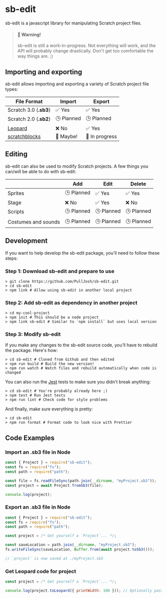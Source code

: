 # sb-edit

sb-edit is a javascript library for manipulating Scratch project files.

> #### 🚧 Warning!
>
> sb-edit is still a work-in-progress. Not everything will work, and the API will probably change drastically. Don't get too comfortable the way things are. ;)

## Importing and exporting

sb-edit allows importing and exporting a variety of Scratch project file types:

| File Format                                            | Import     | Export         |
| ------------------------------------------------------ | ---------- | -------------- |
| Scratch 3.0 (**.sb3**)                                 | ✅ Yes     | ✅ Yes         |
| Scratch 2.0 (**.sb2**)                                 | 🕒 Planned | 🕒 Planned     |
| [Leopard](https://github.com/PullJosh/leopard)         | ❌ No      | ✅ Yes         |
| [scratchblocks](https://github.com/tjvr/scratchblocks) | 👻 Maybe!  | 🚧 In progress |

## Editing

sb-edit can also be used to modify Scratch projects. A few things you can/will be able to do with sb-edit:

|                     | Add        | Edit       | Delete     |
| ------------------- | ---------- | ---------- | ---------- |
| Sprites             | 🕒 Planned | ✅ Yes     | ✅ Yes     |
| Stage               | ❌ No      | ✅ Yes     | ❌ No      |
| Scripts             | 🕒 Planned | 🕒 Planned | 🕒 Planned |
| Costumes and sounds | 🕒 Planned | 🕒 Planned | 🕒 Planned |

## Development

If you want to help develop the sb-edit package, you'll need to follow these steps:

### Step 1: Download sb-edit and prepare to use

```shell
> git clone https://github.com/PullJosh/sb-edit.git
> cd sb-edit
> npm link # Allow using sb-edit in another local project
```

### Step 2: Add sb-edit as dependency in another project

```shell
> cd my-cool-project
> npm init # This should be a node project
> npm link sb-edit # Similar to `npm install` but uses local version
```

### Step 3: Modify sb-edit

If you make any changes to the sb-edit source code, you'll have to rebuild the package. Here's how:

```shell
> cd sb-edit # Cloned from Github and then edited
> npm run build # Build the new version!
> npm run watch # Watch files and rebuild automatically when code is changed
```

You can also run the [Jest](https://jestjs.io/) tests to make sure you didn't break anything:

```shell
> cd sb-edit # You're probably already here ;)
> npm test # Run Jest tests
> npm run lint # Check code for style problems
```

And finally, make sure everything is pretty:

```shell
> cd sb-edit
> npm run format # Format code to look nice with Prettier
```

## Code Examples

### Import an .sb3 file in Node

```js
const { Project } = require("sb-edit");
const fs = require("fs");
const path = require("path");

const file = fs.readFileSync(path.join(__dirname, "myProject.sb3"));
const project = await Project.fromSb3(file);

console.log(project);
```

### Export an .sb3 file in Node

```js
const { Project } = require("sb-edit");
const fs = require("fs");
const path = require("path");

const project = /* Get yourself a `Project`... */;

const saveLocation = path.join(__dirname, "myProject.sb3");
fs.writeFileSync(saveLocation, Buffer.from(await project.toSb3()));

// `project` is now saved at ./myProject.sb3
```

### Get Leopard code for project

```js
const project = /* Get yourself a `Project`... */;

console.log(project.toLeopard({ printWidth: 100 })); // Optionally pass a Prettier config object!
```
